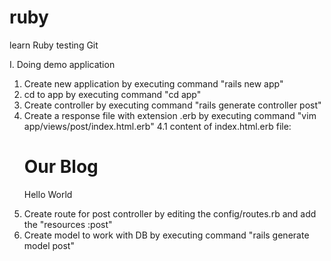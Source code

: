 ruby
====

learn Ruby
testing Git

I.  Doing demo application
1.  Create new application by executing command "rails new app"
2.  cd to app by executing command "cd app"
3.  Create controller by executing command "rails generate controller post"
4.  Create a response file with extension .erb by executing command "vim app/views/post/index.html.erb"
    4.1 content of index.html.erb file:
            <h1>Our Blog</h1>
            <p>Hello World</p>
5.  Create route for post controller by editing the config/routes.rb and add the "resources :post"
6.  Create model to work with DB by executing command "rails generate model post"

